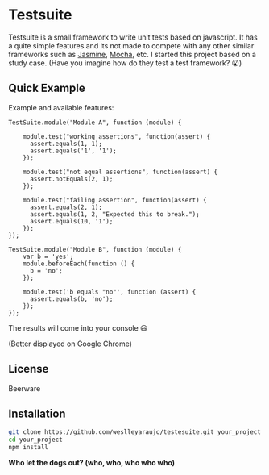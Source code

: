 # Testsuite

Testsuite is a small framework to write unit tests based on javascript.
It has a quite simple features and its not made to compete with any other similar frameworks such as [Jasmine], [Mocha], etc.
I started this project based on a study case.
(Have you imagine how do they test a test framework? :open_mouth:)

Quick Example
--------------
Example and available features:

```
TestSuite.module("Module A", function (module) {

    module.test("working assertions", function(assert) {
      assert.equals(1, 1);
      assert.equals('1', '1');
    });
    
    module.test("not equal assertions", function(assert) {
      assert.notEquals(2, 1);
    });
    
    module.test("failing assertion", function(assert) {
      assert.equals(2, 1);
      assert.equals(1, 2, "Expected this to break.");
      assert.equals(10, '1');
    });
});

TestSuite.module("Module B", function (module) {
    var b = 'yes';
    module.beforeEach(function () {
      b = 'no';
    });
    
    module.test('b equals "no"', function (assert) {
      assert.equals(b, 'no');
    });
});
```

The results will come into your console :smiley:

(Better displayed on Google Chrome)

License
----

Beerware

Installation
--------------

```sh
git clone https://github.com/weslleyaraujo/testesuite.git your_project
cd your_project
npm install
```

**Who let the dogs out? (who, who, who who who)**

[Jasmine]:https://github.com/pivotal/jasmine
[Mocha]:https://github.com/visionmedia/mocha

